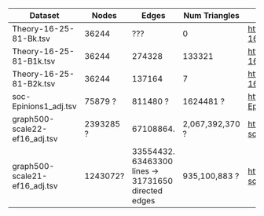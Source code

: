 | Dataset | Nodes | Edges | Num Triangles | Source |
|-|-|-|-|-|
| Theory-16-25-81-Bk.tsv | 36244 | ??? |  0 | https://graphchallenge.s3.amazonaws.com/synthetic/gc3/Theory-16-25-81-Bk.tsv 
Theory-16-25-81-B1k.tsv | 36244 | 274328 | 133321 | https://graphchallenge.s3.amazonaws.com/synthetic/gc3/Theory-16-25-81-B1k.tsv
Theory-16-25-81-B2k.tsv | 36244 | 137164 | 7 | https://graphchallenge.s3.amazonaws.com/synthetic/gc3/Theory-16-25-81-B2k.tsv
soc-Epinions1_adj.tsv | 75879 ? | 811480 ? | 1624481 ? | https://graphchallenge.s3.amazonaws.com/snap/soc-Epinions1/soc-Epinions1_adj.tsv
graph500-scale22-ef16_adj.tsv | 2393285 ? | 67108864.  | 2,067,392,370 ? | https://graphchallenge.s3.amazonaws.com/synthetic/graph500-scale22-ef16/graph500-scale22-ef16_adj.tsv.gz
graph500-scale21-ef16_adj.tsv | 1243072? | 33554432. 63463300 lines -> 31731650 directed edges | 935,100,883 ? | https://graphchallenge.s3.amazonaws.com/synthetic/graph500-scale22-ef16/graph500-scale21-ef16_adj.tsv.gz
